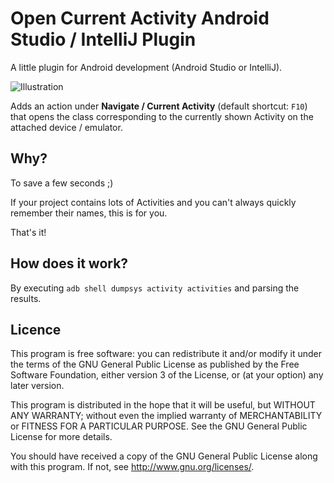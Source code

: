 Open Current Activity Android Studio / IntelliJ Plugin
====

A little plugin for Android development (Android Studio or IntelliJ).

![Illustration](/illus.jpg?raw=true "Illustration")

Adds an action under **Navigate / Current Activity** (default shortcut: `F10`) that opens the class
corresponding to the currently shown Activity on the attached device / emulator.

Why?
----
To save a few seconds ;)

If your project contains lots of Activities and you can't always quickly remember their names, this is for you.

That's it!


How does it work?
----
By executing `adb shell dumpsys activity activities` and parsing the results.


Licence
----

This program is free software: you can redistribute it and/or modify
it under the terms of the GNU General Public License as published by
the Free Software Foundation, either version 3 of the License, or
(at your option) any later version.

This program is distributed in the hope that it will be useful,
but WITHOUT ANY WARRANTY; without even the implied warranty of
MERCHANTABILITY or FITNESS FOR A PARTICULAR PURPOSE.  See the
GNU General Public License for more details.

You should have received a copy of the GNU General Public License
along with this program.  If not, see <http://www.gnu.org/licenses/>.
